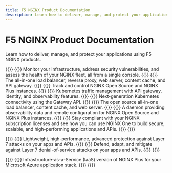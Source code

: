 ```yaml
---
title: F5 NGINX Product Documentation
description: Learn how to deliver, manage, and protect your applications using F5 NGINX products.
---
```


# F5 NGINX Product Documentation 
Learn how to deliver, manage, and protect your applications using F5 NGINX products. 

{{<card-section showAsCards="true" title="F5 NGINX One">}}
  {{<card title="F5 NGINX One Console" titleUrl="/nginx-one/" brandIcon="NGINX-One-product-icon.svg" isLanding="true">}}
    Monitor your infrastructure, address security vulnerabilities, and assess the health of your NGINX fleet, all from a single console.
  {{</card >}}
  {{<card title="F5 NGINX Plus" titleUrl="/nginx/" brandIcon="NGINX-Plus-product-icon.svg" isLanding="true">}}
    The all-in-one load balancer, reverse proxy, web server, content cache, and API gateway.
  {{</card >}}
  {{<card title="F5 NGINX Instance Manager" titleUrl="/nginx-instance-manager/" brandIcon="NGINX-Instance-Manager-product-icon.svg" isLanding="true">}}
    Track and control NGINX Open Source and NGINX Plus instances.
  {{</card >}}
  {{<card title="F5 NGINX Ingress Controller" titleUrl="/nginx-ingress-controller/" brandIcon="NGINX-Ingress-Controller-product-icon.svg" isLanding="true">}}
    Kubernetes traffic management with API gateway, identity, and observability features.
  {{</card >}}
  {{<card title="F5 NGINX Gateway Fabric" titleUrl="/nginx-gateway-fabric/" brandIcon="NGINX-Gateway-Fabric-product-icon.svg" isLanding="true">}}
    Next-generation Kubernetes connectivity using the Gateway API.
  {{</card >}}
  {{<card title="NGINX Open Source" titleUrl="https://nginx.org/en/docs/" brandIcon="NGINX-Open-Source-product-icon.svg" isLanding="true">}}
    The open source all-in-one load balancer, content cache, and web server.
  {{</card >}}
  {{<card title="NGINX Agent" titleUrl="/nginx-agent/" brandIcon="NGINX-Agent-product-icon.svg" isLanding="true">}}
    A daemon providing observability data and remote configuration for NGINX Open Source and NGINX Plus instances.
  {{</card >}}
  {{<card title="Subscription licensing & solutions" titleUrl="/solutions/" brandIcon="NGINX-product-icon.svg" isLanding="true">}}
    Stay compliant with your NGINX subscription licenses and see how you can use NGINX One to build secure, scalable, and high-performing applications and APIs.
  {{</card >}}
{{</card-section>}}

{{<card-section showAsCards="true" title="F5 NGINX App Protect">}}
  {{<card title="F5 WAF for NGINX" titleUrl="/nginx-app-protect-waf/" brandIcon="NGINX-App-Protect-WAF-product-icon.svg" isLanding="true">}}
    Lightweight, high-performance, advanced protection against Layer 7 attacks on your apps and APIs.
  {{</card >}}
  {{<card title="F5 NGINX App Protect DoS" titleUrl="/nginx-app-protect-dos/" brandIcon="NGINX-App-Protect-DoS-product-icon.svg" isLanding="true">}}
    Defend, adapt, and mitigate against Layer 7 denial-of-service attacks on your apps and APIs.
  {{</card >}}
{{</card-section>}}

{{<card-section showAsCards="true" title="F5 NGINX as a Service">}}
  {{<card title="F5 NGINX as a Service for Azure" titleUrl="/nginxaas/azure/" brandIcon="NGINX-for-Azure-product-icon.svg" isLanding="true">}}
    Infrastructure-as-a-Service (IaaS) version of NGINX Plus for your Microsoft Azure application stack.
  {{</card >}}
{{</card-section>}}

